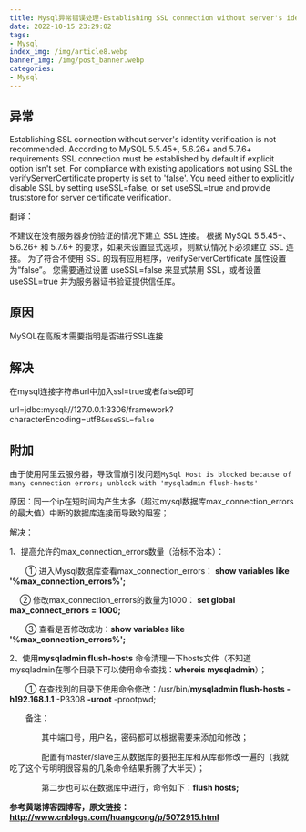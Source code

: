 ```yaml
---
title: Mysql异常错误处理-Establishing SSL connection without server's identity verification is not recommended. 
date: 2022-10-15 23:29:02
tags: 
- Mysql
index_img: /img/article8.webp
banner_img: /img/post_banner.webp
categories:
- Mysql
---
```


## 异常

Establishing SSL connection without server's identity verification is not recommended. According to MySQL 5.5.45+, 5.6.26+ and 5.7.6+ requirements SSL connection must be established by default if explicit option isn't set. For compliance with existing applications not using SSL the verifyServerCertificate property is set to 'false'. You need either to explicitly disable SSL by setting useSSL=false, or set useSSL=true and provide truststore for server certificate verification.

翻译：

不建议在没有服务器身份验证的情况下建立 SSL 连接。 根据 MySQL 5.5.45+、5.6.26+ 和 5.7.6+ 的要求，如果未设置显式选项，则默认情况下必须建立 SSL 连接。 为了符合不使用 SSL 的现有应用程序，verifyServerCertificate 属性设置为“false”。 您需要通过设置 useSSL=false 来显式禁用 SSL，或者设置 useSSL=true 并为服务器证书验证提供信任库。

## 原因

MySQL在高版本需要指明是否进行SSL连接

## 解决

在mysql连接字符串url中加入ssl=true或者false即可

url=jdbc:mysql://127.0.0.1:3306/framework?characterEncoding=utf8`&useSSL=false`

## 附加

由于使用阿里云服务器，导致雪崩引发问题`MySql Host is blocked because of many connection errors; unblock with 'mysqladmin flush-hosts'`

原因：同一个ip在短时间内产生太多（超过mysql数据库max_connection_errors的最大值）中断的数据库连接而导致的阻塞；

解决：

1、提高允许的max_connection_errors数量（治标不治本）：

　　① 进入Mysql数据库查看max_connection_errors： **show variables like '%max_connection_errors%';**

　  ② 修改max_connection_errors的数量为1000： **set global max_connect_errors = 1000;**

　　③ 查看是否修改成功：**show variables like '%max_connection_errors%';**

2、使用**mysqladmin flush-hosts** 命令清理一下hosts文件（不知道mysqladmin在哪个目录下可以使用命令查找：**whereis mysqladmin**）；

　　① 在查找到的目录下使用命令修改：/usr/bin/**mysqladmin flush-hosts -h192.168.1.1** -P3308 **-uroot** -prootpwd;

　　备注：

　　　　其中端口号，用户名，密码都可以根据需要来添加和修改；

　　　　配置有master/slave主从数据库的要把主库和从库都修改一遍的（我就吃了这个亏明明很容易的几条命令结果折腾了大半天）；

　　　　第二步也可以在数据库中进行，命令如下：**flush hosts;**

**参考黄聪博客园博客，原文链接：http://www.cnblogs.com/huangcong/p/5072915.html**